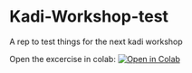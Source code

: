 # Kadi-Workshop-test
A rep to test things for the next kadi workshop

Open the excercise in colab:
[![Open in Colab](https://colab.research.google.com/assets/colab-badge.svg)](
https://colab.research.google.com/github/adriancierpkakit/Kadi-Workshop-test/blob/main/Fishmarket_Exercise_Solution(1).ipynb)

